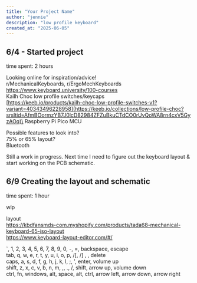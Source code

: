 ```yaml
---
title: "Your Project Name"
author: "jennie"
description: "low profile keyboard"
created_at: "2025-06-05"
---
```


## 6/4 - Started project
time spent: 2 hours

Looking online for inspiration/advice!\
r/MechanicalKeyboards, r/ErgoMechKeyboards\
https://www.keyboard.university/100-courses \
Kailh Choc low profile switches/keycaps \
[https://keeb.io/products/kailh-choc-low-profile-switches-v1?variant=40343496228958](https://keeb.io/collections/low-profile-choc?srsltid=AfmBOormzYB7J0lcD82984ZFZuBkuCTdCO0rUvQoWA8rn4cxV5GyzAOq)\
Raspberry Pi Pico MCU

Possible features to look into?\
75% or 65% layout?\
Bluetooth
 
Still a work in progress. Next time I need to figure out the keyboard layout & start working on the PCB schematic.


## 6/9 Creating the layout and schematic
time spent: 1 hour

wip

layout\
https://kbdfansmds-com.myshopify.com/products/tada68-mechanical-keyboard-65-iso-layout \
https://www.keyboard-layout-editor.com/#/

`, 1, 2, 3, 4, 5, 6, 7, 8, 9, 0, -, =, backspace, escape\
tab, q, w, e, r, t, y, u, i, o, p, /[, /] , \, delete\
caps, a, s, d, f, g, h, j, k, l, ;, ', enter, volume up\
shift, z, x, c, v, b, n, m, ,, ., /, shift, arrow up, volume down\
ctrl, fn, windows, alt, space, alt, ctrl, arrow left, arrow down, arrow right
